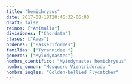 ```yaml
---
title: "hemichrysus"
date: 2017-08-18T20:46:32-06:00
draft: false
reinos: ["Animalia"]
divisiones: ["Chordata"]
clases: ["Aves"]
ordenes: ["Passeriformes"]
familias: ["Tyrannidae "]
generos: ["Myiodynastes"]
nombre_cientifico: "Myiodynastes hemichrysus"
nombre_comun: "Mosquero Vientridorado "
nombre_ingles: "Golden-bellied Flycatcher"
---
```


